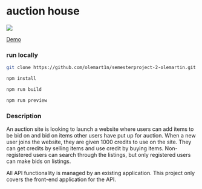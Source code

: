 # auction house

<img src="https://ulcxpfjjujtdnmvvzzuz.supabase.co/storage/v1/object/public/portfolio/AuctionHouse.png" />

[Demo](https://olemart1n.github.io/semesterproject-2-olemartin)

### run locally
```bash
git clone https://github.com/olemart1n/semesterproject-2-olemartin.git
```
```bash
npm install
```
```bash
npm run build
```
```bash
npm run preview
```

### Description
An auction site is looking to launch a website where users can add items to be bid on and bid on items other users have put up for auction.
When a new user joins the website, they are given 1000 credits to use on the site. They can get credits by selling items and use credit by buying items.
Non-registered users can search through the listings, but only registered users can make bids on listings.

All API functionality is managed by an existing application. This project only covers the front-end application for the API.
